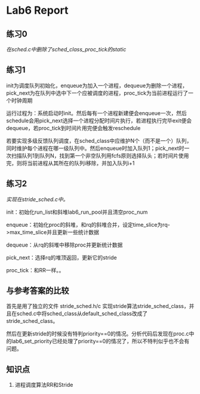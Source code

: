 # Lab6 Report

## 练习0

*在sched.c中删除了sched_class_proc_tick的static*

## 练习1

init为调度队列初始化，enqueue为加入一个进程，dequeue为删除一个进程，pick_next为在队列中选中下一个应被调度的进程，proc_tick为当前进程运行了一个时钟周期

运行过程为：系统启动时init。然后每有一个进程新建便会enqueue一次，然后schedule会用pick_next选择一个进程分配时间片执行，若进程执行完毕exit便会dequeue，若proc_tick到时间片用完便会触发reschedule

若要实现多级反馈队列调度，在sched_class中应维护N个（而不是一个）队列，同时维护每个进程在哪一级队列中。然后enqueue时加入队列1；pick_next时一次扫描队列1到队列N，找到第一个非空队列用fcfs原则选择队头；若时间片使用完，则将当前进程从其所在的队列i移除，并加入队列i+1

## 练习2

*实现在stride_sched.c中。*

init：初始化run_list和斜堆lab6_run_pool并且清空proc_num

enqueue：初始化proc的斜堆，和rq的斜堆合并，设定time_slice为rq->max_time_slice并且更新一些统计数据

dequeue：从rq的斜堆中移除proc并更新统计数据

pick_next：选择rq的堆顶返回，更新它的stride

proc_tick：和RR一样。。

## 与参考答案的比较

首先是用了独立的文件 stride_sched.h/c 实现stride算法stride_sched_class，并且在sched.c中将sched_class从default_sched_class改成了stride_sched_class。

然后在更新stride的时候没有特判priority==0的情况。分析代码后发现在proc.c中的lab6_set_priority已经处理了priority==0的情况了，所以不特判似乎也不会有问题。

## 知识点

1. 进程调度算法RR和Stride